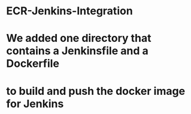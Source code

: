 # ECR-Jenkins-Integration
# We added one directory that contains a Jenkinsfile and a Dockerfile 
# to build and push the docker image for Jenkins 
